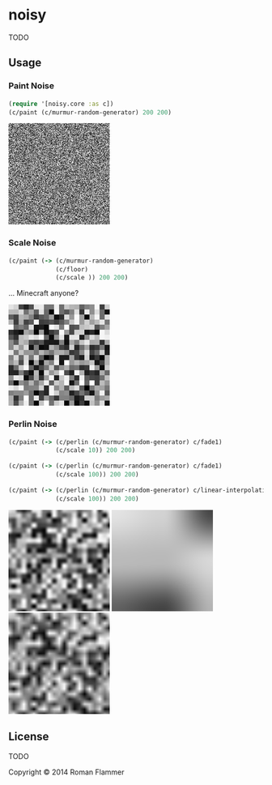 # noisy

TODO

## Usage

### Paint Noise

``` clojure
(require '[noisy.core :as c])
(c/paint (c/murmur-random-generator) 200 200)
```

![](doc/noise.png)

### Scale Noise


```clojure
(c/paint (-> (c/murmur-random-generator)
             (c/floor)
             (c/scale )) 200 200)
```

... Minecraft anyone?

![](doc/scaled_noise.png)

### Perlin Noise

```clojure
(c/paint (-> (c/perlin (c/murmur-random-generator) c/fade1)
             (c/scale 10)) 200 200)
```

```clojure
(c/paint (-> (c/perlin (c/murmur-random-generator) c/fade1)
             (c/scale 100)) 200 200)
```

```clojure
(c/paint (-> (c/perlin (c/murmur-random-generator) c/linear-interpolation)
             (c/scale 100)) 200 200)
```

![Perlin Noise](doc/perlin_noise.png)
![Close-up](doc/perlin_closeup.png)
![Perlin Noise using linear interpolation... Yikes!](doc/perlin_linear.png)

## License

TODO

Copyright © 2014 Roman Flammer
